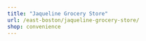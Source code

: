 ```yaml
---
title: "Jaqueline Grocery Store"
url: /east-boston/jaqueline-grocery-store/
shop: convenience
---
```

